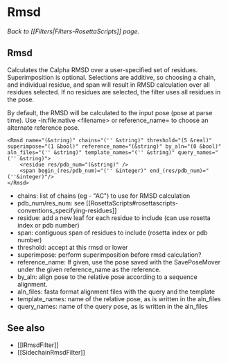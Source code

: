 # Rmsd
*Back to [[Filters|Filters-RosettaScripts]] page.*
## Rmsd

Calculates the Calpha RMSD over a user-specified set of residues. Superimposition is optional. Selections are additive, so choosing a chain, and individual residue, and span will result in RMSD calculation over all residues selected. If no residues are selected, the filter uses all residues in the pose. 

By default, the RMSD will be calculated to the input pose (pose at parse time). Use -in:file:native \<filename\> or reference_name= to choose an alternate reference pose.

```
<Rmsd name="(&string)" chains="('' &string)" threshold="(5 &real)" superimpose="(1 &bool)" reference_name="(&string)" by_aln="(0 &bool)" aln_files="('' &string)" template_names="('' &string)" query_names="('' &string)">
    <residue res/pdb_num="(&string)" />
    <span begin_(res/pdb_num)="('' &integer)" end_(res/pdb_num)="(''&integer)"/>
</Rmsd>
```

-   chains: list of chains (eg - "AC") to use for RMSD calculation
-   pdb\_num/res\_num: see [[RosettaScripts#rosettascripts-conventions_specifying-residues]]
-   residue: add a new leaf for each residue to include (can use rosetta index or pdb number)
-   span: contiguous span of residues to include (rosetta index or pdb number)
-   threshold: accept at this rmsd or lower
-   superimpose: perform superimposition before rmsd calculation?
-   reference_name: If given, use the pose saved with the SavePoseMover under the given reference_name as the reference.
- by_aln: align pose to the relative pose according to a sequence alignment. 
- aln_files: fasta format alignment files with the query and the template
- template_names: name of the relative pose, as is written in the aln_files
- query_names: name of the query pose, as is written in the aln_files

## See also

* [[IRmsdFilter]]
* [[SidechainRmsdFilter]]
